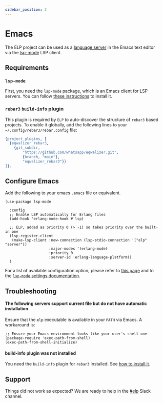 ```yaml
---
sidebar_position: 2
---
```


# Emacs

The ELP project can be used as a [language server](https://microsoft.github.io/language-server-protocol/overviews/lsp/overview/) in the Emacs text editor via the [lsp-mode](https://emacs-lsp.github.io/lsp-mode/) LSP client.

## Requirements

### `lsp-mode`

First, you need the `lsp-mode` package, which is an Emacs client for LSP servers. You can follow [these instructions](https://emacs-lsp.github.io/lsp-mode/page/installation/) to install it.

### `rebar3` `build-info` plugin

This plugin is required by `ELP` to auto-discover the structure of `rebar3` based projects. To enable it globally, add the following lines to your `~/.config/rebar3/rebar.config` file:

```erlang
{project_plugins, [
  {eqwalizer_rebar3,
    {git_subdir,
        "https://github.com/whatsapp/eqwalizer.git",
        {branch, "main"},
        "eqwalizer_rebar3"}}
]}.
```

## Configure Emacs

Add the following to your emacs `.emacs` file or equivalent.

```elisp
(use-package lsp-mode

  :config
  ;; Enable LSP automatically for Erlang files
  (add-hook 'erlang-mode-hook #'lsp)

  ;; ELP, added as priority 0 (> -1) so takes priority over the built-in one
  (lsp-register-client
   (make-lsp-client :new-connection (lsp-stdio-connection '("elp" "server"))
                    :major-modes '(erlang-mode)
                    :priority 0
                    :server-id 'erlang-language-platform))
  )
```

For a list of available configuration option, please refer to [this page](https://emacs-lsp.github.io/lsp-mode/page/lsp-erlang-elp/) and to the [`lsp-mode` settings documentation](https://emacs-lsp.github.io/lsp-mode/page/settings/mode/).

## Troubleshooting

#### The following servers support current file but do not have automatic installation

Ensure that the `elp` executable is available in your `PATH` via Emacs. A workaround is:

```elisp
;; Ensure your Emacs environment looks like your user's shell one
(package-require 'exec-path-from-shell)
(exec-path-from-shell-initialize)
```

#### build-info plugin was not installed

You need the `build-info` plugin for `rebar3` installed. See [how to install it](#rebar3-build-info-plugin).

## Support

Things did not work as expected? We are ready to help in the [#elp](https://erlanger.slack.com/archives/C05KJHDJJUF) Slack channel.
